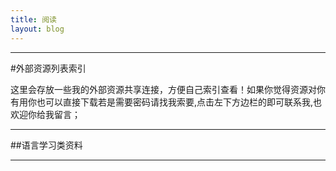 ```yaml
---
title: 阅读
layout: blog
---
```


******

#外部资源列表索引

>
这里会存放一些我的外部资源共享连接，方便自己索引查看！如果你觉得资源对你有用你也可以直接下载若是需要密码请找我索要,点击左下方边栏的<i class="icon-weixin fa-2x"></i>即可联系我,也欢迎你给我留言；
>

******

##语言学习类资料

******

